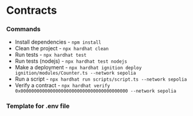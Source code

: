 # Contracts

### Commands

- Install dependencies - `npm install`
- Clean the project - `npx hardhat clean`
- Run tests - `npx hardhat test`
- Run tests (nodejs) - `npx hardhat test nodejs`
- Make a deployment - `npx hardhat ignition deploy ignition/modules/Counter.ts --network sepolia `
- Run a script - `npx hardhat run scripts/script.ts --network sepolia`
- Verify a contract - `npx hardhat verify 0x0000000000000000000000000000000000000000 --network sepolia`

### Template for .env file

```

```
